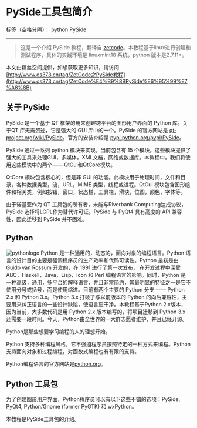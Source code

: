 ﻿# PySide工具包简介

标签（空格分隔）： python PySide

---

> 这是一个介绍 PySide 教程，翻译自 [zetcode](http://zetcode.com/gui/pysidetutorial/)。本教程基于linux进行创建和测试程序，具体的实践环境是 linuxmint18 系统，python 版本是2.7.11+。

本文由藕丝空间提供，如想获取更多知识，请访问[http://www.os373.cn/tag/ZetCode之PySide教程](http://www.os373.cn/tag/ZetCode%E4%B9%8BPySide%E6%95%99%E7%A8%8B)

## 关于 PySide

PySide 是一个基于 QT 框架的用来创建跨平台的图形用户界面的 Python 库。关于QT 库无需赘述，它是强大的 GUI 库中的一个。PySide 的官方网站是 [qt-project.org/wiki/PySide](http://qt-project.org/wiki/PySide)。官方的安装介绍是 [pypi.python.org/pypi/PySide](https://pypi.python.org/pypi/PySide)。

PySide 通过一系列 python 模块来实现。当前包含有 15 个模块。这些模块提供了强大的工具来处理GUI，多媒体，XML文档，网络或数据库。本教程中，我们将使用这些模块中的两个—— QtGui和QtCore模块。

QtCore 模块包含核心的，但是非 GUI 的功能。此模块用于处理时间，文件和目录，各种数据类型，流，URL，MIME 类型，线程或进程。QtGui 模块包含图形组件和相关类，例如按钮，窗口，状态栏，工具栏，滑块，位图，颜色，字体等。

由于诺基亚作为 QT 工具包的所有者，未能与Riverbank Computing达成协议，PySide 选择将LGPL作为替代许可证。PySide 与 PyQt4 具有高度的 API 兼容性，因此迁移到 PySide 并不困难。

## Python

![pythonlogo](http://zetcode.com/img/gui/pyside/pythonlogo.png) Python 是一种通用的，动态的，面向对象的编程语言。Python 语言的设计目的主要是强调程序员的生产效率和代码可读性。Python 最初是由 Guido van Rossum 开发的，在 1991 进行了第一次发布， 在开发过程中深受 ABC，Haskell，Java，Lisp，Icon 和 Perl 编程语言的影响。同时，Python 是一种高级，通用，多平台的解释语言，并且非常简约，其最明显的特征之一是它不使用分号或括号，而是使用缩进。目前有两个主要的 Python 分支 —— Python 2.x 和 Python 3.x。Python 3.x 打破了与以前版本的 Python 的向后兼容性，主要用来纠正语言的一些设计缺陷，使语言更干净。本教程基于Python 2.x版本，因为当前，大多数代码是用 Python 2.x 版本编写的，将项目迁移到 Python 3.x 还需要一段时间。今天，Python由全世界的一大群志愿者维护，并且已经开源。

Python是那些想要学习编程的人的理想开始。

Python 支持多种编程风格，它不强迫程序员按照特定的一种方式来编程。Python 支持面向对象和过程编程，对函数式编程也有有限的支持。

Python编程语言的官方网站是[python.org](http://python.org/)。

## Python 工具包

为了创建图形用户界面，Python程序员可以有以下这些不错的选项：PySide, PyQt4, Python/Gnome (former PyGTK) 和 wxPython。

本教程是PySide工具包的介绍。







